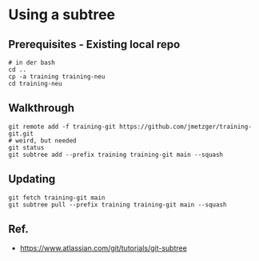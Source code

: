 # Using a subtree 

## Prerequisites - Existing local repo 

```
# in der bash 
cd .. 
cp -a training training-neu 
cd training-neu
```


## Walkthrough

```
git remote add -f training-git https://github.com/jmetzger/training-git.git
# weird, but needed 
git status 
git subtree add --prefix training training-git main --squash
```

## Updating 

```
git fetch training-git main
git subtree pull --prefix training training-git main --squash
```

## Ref. 

  * https://www.atlassian.com/git/tutorials/git-subtree
